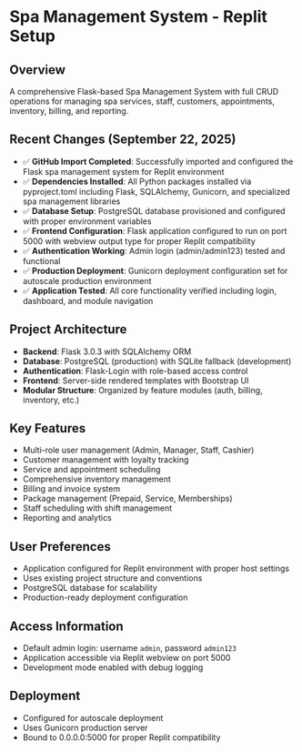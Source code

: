# Spa Management System - Replit Setup

## Overview
A comprehensive Flask-based Spa Management System with full CRUD operations for managing spa services, staff, customers, appointments, inventory, billing, and reporting.

## Recent Changes (September 22, 2025)
- ✅ **GitHub Import Completed**: Successfully imported and configured the Flask spa management system for Replit environment
- ✅ **Dependencies Installed**: All Python packages installed via pyproject.toml including Flask, SQLAlchemy, Gunicorn, and specialized spa management libraries
- ✅ **Database Setup**: PostgreSQL database provisioned and configured with proper environment variables
- ✅ **Frontend Configuration**: Flask application configured to run on port 5000 with webview output type for proper Replit compatibility
- ✅ **Authentication Working**: Admin login (admin/admin123) tested and functional
- ✅ **Production Deployment**: Gunicorn deployment configuration set for autoscale production environment
- ✅ **Application Tested**: All core functionality verified including login, dashboard, and module navigation

## Project Architecture
- **Backend**: Flask 3.0.3 with SQLAlchemy ORM
- **Database**: PostgreSQL (production) with SQLite fallback (development)
- **Authentication**: Flask-Login with role-based access control
- **Frontend**: Server-side rendered templates with Bootstrap UI
- **Modular Structure**: Organized by feature modules (auth, billing, inventory, etc.)

## Key Features
- Multi-role user management (Admin, Manager, Staff, Cashier)
- Customer management with loyalty tracking
- Service and appointment scheduling
- Comprehensive inventory management
- Billing and invoice system
- Package management (Prepaid, Service, Memberships)
- Staff scheduling with shift management
- Reporting and analytics

## User Preferences
- Application configured for Replit environment with proper host settings
- Uses existing project structure and conventions
- PostgreSQL database for scalability
- Production-ready deployment configuration

## Access Information
- Default admin login: username `admin`, password `admin123`
- Application accessible via Replit webview on port 5000
- Development mode enabled with debug logging

## Deployment
- Configured for autoscale deployment
- Uses Gunicorn production server
- Bound to 0.0.0.0:5000 for proper Replit compatibility